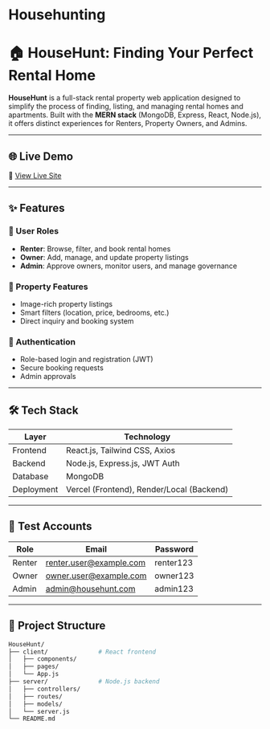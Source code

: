 # Househunting
# 🏠 HouseHunt: Finding Your Perfect Rental Home

**HouseHunt** is a full-stack rental property web application designed to simplify the process of finding, listing, and managing rental homes and apartments. Built with the **MERN stack** (MongoDB, Express, React, Node.js), it offers distinct experiences for Renters, Property Owners, and Admins.

---

## 🌐 Live Demo

🔗 [View Live Site](https://househunt-app.vercel.app)

---

## ✨ Features

### 👥 User Roles
- **Renter**: Browse, filter, and book rental homes
- **Owner**: Add, manage, and update property listings
- **Admin**: Approve owners, monitor users, and manage governance

### 🏡 Property Features
- Image-rich property listings
- Smart filters (location, price, bedrooms, etc.)
- Direct inquiry and booking system

### 🔐 Authentication
- Role-based login and registration (JWT)
- Secure booking requests
- Admin approvals

---

## 🛠️ Tech Stack

| Layer           | Technology                      |
|----------------|----------------------------------|
| Frontend        | React.js, Tailwind CSS, Axios    |
| Backend         | Node.js, Express.js, JWT Auth    |
| Database        | MongoDB                          |
| Deployment      | Vercel (Frontend), Render/Local (Backend) |

---

## 🧪 Test Accounts

| Role    | Email                         | Password   |
|---------|-------------------------------|------------|
| Renter  | renter.user@example.com       | renter123  |
| Owner   | owner.user@example.com        | owner123   |
| Admin   | admin@househunt.com           | admin123   |

---

## 📂 Project Structure

```bash
HouseHunt/
├── client/              # React frontend
│   ├── components/
│   ├── pages/
│   └── App.js
├── server/              # Node.js backend
│   ├── controllers/
│   ├── routes/
│   ├── models/
│   └── server.js
└── README.md
